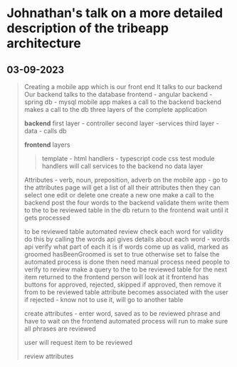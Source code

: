 # Johnathan's talk on a more detailed description of the tribeapp architecture

## 03-09-2023

>Creating a mobile app which is our front end
>It talks to our backend
>Our backend talks to the database
>frontend - angular
>backend - spring
>db - mysql
>mobile app makes a call to the backend
>backend makes a call to the db
>three layers of the complete application
>
>**backend**
>first layer - controller
>second layer -services
>third layer - data - calls db
>
>**frontend**
>layers
>>template - html
>>handlers - typescript code
>css
>test
>module
>handlers will call services to the backend
>no data layer
>
>Attributes - verb, noun, preposition, adverb
>on the mobile app - go to the attributes page
>will get a list of all their attributes
>then they can select one
>edit or delete one
>create a new one
>make a call to the backend
>post the four words to the backend
>validate them
>write them to the to be reviewed table in the db
>return to the frontend
>wait until it gets processed
>
>to be reviewed table
>automated review
>check each word for validity
>do this by calling the words api
>gives details about each word - words api
>verify what part of each it is
>if words come up as valid, marked as groomed
>hasBeenGroomed is set to true otherwise set to false
>the automated process is done
>then need manual process
>need people to verify to review
>make a query to the to be reviewed table
>for the next item
>returned to the frontend
>person will look at it
>frontend has buttons for approved, rejected, skipped
>if approved, then remove it from to be reviewed table
>attribute becomes associated with the user
>if rejected - know not to use it, will go to another table
>
>create attributes - enter word, saved as to be reviewed phrase and have to wait on the frontend
>automated process will run to make sure all phrases are reviewed
>
>user will request item to be reviewed
>
>review attributes
